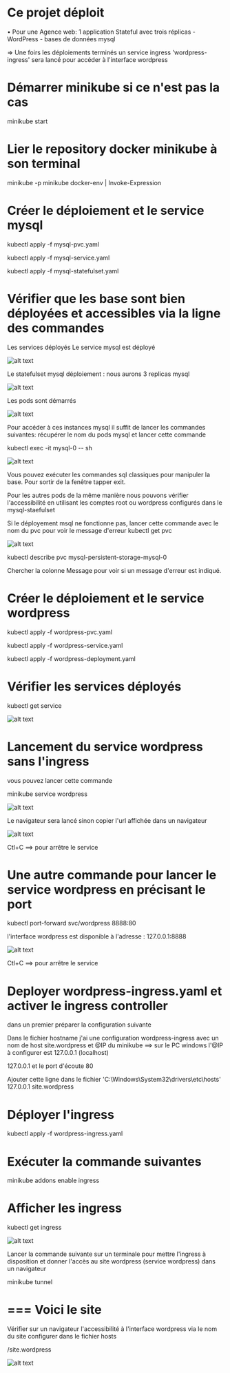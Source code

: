 # Ce projet déploit 
•	Pour une Agence web: 1 application Stateful avec trois réplicas
	- WordPress
	- bases de données mysql

=> Une foirs les déploiements terminés un service ingress 'wordpress-ingress' sera lancé pour accéder à l'interface wordpress

# Démarrer minikube si ce n'est pas la cas

minikube start

# Lier le repository docker minikube à son terminal
minikube -p minikube docker-env | Invoke-Expression

# Créer le déploiement et le service mysql

kubectl apply -f mysql-pvc.yaml

kubectl apply -f mysql-service.yaml

kubectl apply -f mysql-statefulset.yaml

# Vérifier que les base sont bien déployées et accessibles via la ligne des commandes

Les services déployés
Le service mysql est déployé

![alt text](images/image3.png)

Le statefulset mysql déploiement : nous aurons 3 replicas mysql 

![alt text](images/image5.png)

Les pods sont démarrés

![alt text](images/image4.png)

Pour accéder à ces instances mysql il suffit de lancer les commandes suivantes:
récupérer le nom du pods mysql et lancer cette commande

kubectl exec -it mysql-0 -- sh

![alt text](images/image6.png)

Vous pouvez exécuter les commandes sql classiques pour manipuler la base.
Pour sortir de la fenêtre tapper exit.

Pour les autres pods de la même manière nous pouvons vérifier l'accessibilité en utilisant les comptes root ou wordpress configurés dans le mysql-staefulset

Si le déployement msql ne fonctionne pas, lancer cette commande avec le nom du pvc pour voir le message d'erreur
kubectl get pvc

![alt text](images/image7.png)

kubectl describe pvc mysql-persistent-storage-mysql-0

Chercher la colonne Message pour voir si un message d'erreur est indiqué.

# Créer le déploiement et le service wordpress

kubectl apply -f wordpress-pvc.yaml

kubectl apply -f wordpress-service.yaml

kubectl apply -f wordpress-deployment.yaml

# Vérifier les services déployés
kubectl get service

![alt text](images/image1.png)

# Lancement du service wordpress sans l'ingress
vous pouvez lancer cette commande

minikube service wordpress

![alt text](images/image8.png)

Le navigateur sera lancé sinon copier l'url affichée dans un navigateur

![alt text](images/image9.png)

Ctl+C ==> pour arrêtre le service

# Une autre commande pour lancer le service wordpress en précisant le port

kubectl port-forward svc/wordpress 8888:80

l'interface wordpress est disponible à l'adresse : 127.0.0.1:8888

![alt text](images/image10.png)

Ctl+C ==> pour arrêtre le service

# Deployer wordpress-ingress.yaml et activer le ingress controller
dans un premier préparer la configuration suivante

Dans le fichier hostname j'ai une configuration wordpress-ingress avec un nom de host site.wordpress et @IP du minikube ==> sur le PC windows l'@IP à configurer est 127.0.0.1 (localhost)

127.0.0.1 et le port d'écoute 80

Ajouter cette ligne dans le fichier 'C:\Windows\System32\drivers\etc\hosts' 
127.0.0.1 site.wordpress

# Déployer l'ingress
kubectl apply -f wordpress-ingress.yaml

# Exécuter la commande suivantes
minikube addons enable ingress

# Afficher les ingress
kubectl get ingress

![alt text](images/image11.png)


Lancer la commande suivante sur un terminale pour mettre l'ingress à disposition et donner l'accès au site wordpress (service wordpress) dans un navigateur

minikube tunnel

=== Voici le site
==============================================================================================
Vérifier sur un navigateur l'accessibilité à l'interface wordpress via le nom du site
configurer dans le fichier hosts

/site.wordpress

![alt text](images/image12.png)
